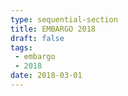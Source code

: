 ```yaml
---
type: sequential-section
title: EMBARGO 2018
draft: false
tags:
 - embargo
 - 2018
date: 2018-03-01
---
```

